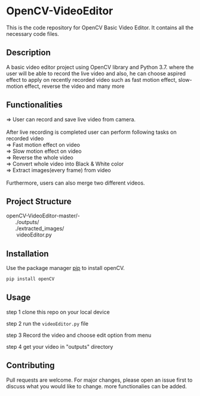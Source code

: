 # OpenCV-VideoEditor
This is the code repository for OpenCV Basic Video Editor. It contains all the necessary code files.
## Description
A basic video editor project using OpenCV library and Python 3.7.
where the user will be able to record the live video and also, he can choose  aspired effect to apply on recently recorded video such as fast motion effect, slow-motion effect, reverse the video and many more

## Functionalities
=> User can record and save live video from camera.<br><br>
After live recording is completed user can perform following tasks on recorded video<br>
=> Fast motion effect on video<br>
=> Slow motion effect on video<br>
=> Reverse the whole video<br>
=> Convert whole video into Black & White color<br>
=> Extract images(every frame) from video<br><br>
Furthermore, users can also merge two different videos.<br>
## Project Structure
openCV-VideoEditor-master/- <br>
 &nbsp;&nbsp;&nbsp;&nbsp;&nbsp;&nbsp;./outputs/<br>
 &nbsp;&nbsp;&nbsp;&nbsp;&nbsp;&nbsp;./extracted_images/<br>
 &nbsp;&nbsp;&nbsp;&nbsp;&nbsp;&nbsp; videoEditor.py<br>

## Installation

Use the package manager [pip](https://pip.pypa.io/en/stable/) to install openCV.

```bash
pip install openCV
```

## Usage
step 1 clone this repo on your local device

step 2 run the ```videoEditor.py``` file

step 3 Record the video and choose edit option from menu

step 4 get your video in "outputs" directory

## Contributing

Pull requests are welcome. For major changes, please open an issue first to discuss what you would like to change.
more functionalies can be added.
